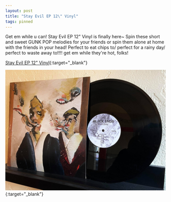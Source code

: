 ```yaml
---
layout: post
title: "Stay Evil EP 12\" Vinyl"
tags: pinned
---
```

Get em while u can! Stay Evil EP 12" Vinyl is finally here~ Spin these short and sweet GUNK POP melodies for your friends or spin them alone at home with the friends in your head! Perfect to eat chips to/ perfect for a rainy day/ perfect to waste away to!!!! get em while they're hot, folks!

[Stay Evil EP 12\" Vinyl](https://blackends.bandcamp.com/album/stay-evil){:target="_blank"}

[![Stay Evil EP 12" Vinyl](/assets/img/stay-evil-vinyl1.jpg)](https://blackends.bandcamp.com/album/stay-evil){:target="_blank"}
